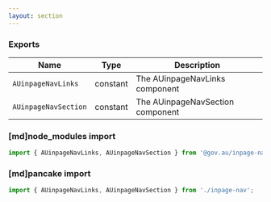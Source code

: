 ```yaml
---
layout: section
---
```


### Exports

| Name       | Type    | Description
|------------|---------|-----------------------------------------------------------------------------
| `AUinpageNavLinks`   | constant | The AUinpageNavLinks component
| `AUinpageNavSection` | constant | The AUinpageNavSection component

### [md]node_modules import

```jsx
import { AUinpageNavLinks, AUinpageNavSection } from '@gov.au/inpage-nav';
```

### [md]pancake import

```jsx
import { AUinpageNavLinks, AUinpageNavSection } from './inpage-nav';
```

